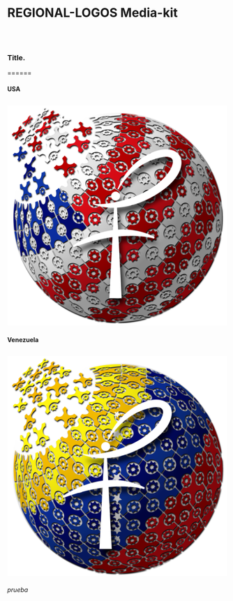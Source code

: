 

# REGIONAL-LOGOS Media-kit 

<br><br>

### Title.
======

#### USA
![alt text](https://github.com/Fermat-ORG/media-kit/blob/master/MediaKit/fermat_org_countries/fermat_org_eeuu_2500x2500.png "USA")
-----

#### Venezuela
![alt text](https://github.com/Fermat-ORG/media-kit/blob/master/MediaKit/fermat_org_countries/Fermat_org_Venezuela_2500x2500.png "Venezuela")
-----
*prueba*
